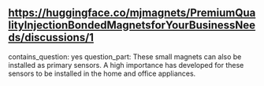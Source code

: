 ## https://huggingface.co/mjmagnets/PremiumQualityInjectionBondedMagnetsforYourBusinessNeeds/discussions/1

contains_question: yes
question_part: These small magnets can also be installed as primary sensors. A high importance has developed for these sensors to be installed in the home and office appliances.